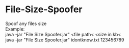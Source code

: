 # File-Size-Spoofer
Spoof any files size
<br>
Example:
<br>
java -jar "File Size Spoofer.jar" &lt;file path&lt; &lt;size in kb&lt;
<br>
java -jar "File Size Spoofer.jar" idontknow.txt 123456789
